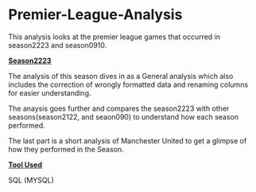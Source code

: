# Premier-League-Analysis
This analysis looks at the premier league games that occurred in season2223 and season0910. 

**<ins>Season2223</ins>**

The analysis of this season dives in as a General analysis which also includes the correction of wrongly formatted data and renaming columns for easier understanding. 

The anaysis goes further and compares the season2223 with other seasons(season2122, and seaon090) to understand how each season performed. 

The last part is a short analysis of Manchester United to get a glimpse of how they performed in the Season. 

**<ins> Tool Used</ins>**

SQL (MYSQL)
